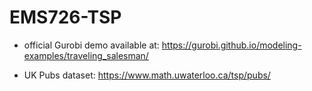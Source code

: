 # EMS726-TSP

- official Gurobi demo available at: https://gurobi.github.io/modeling-examples/traveling_salesman/

- UK Pubs dataset: https://www.math.uwaterloo.ca/tsp/pubs/
